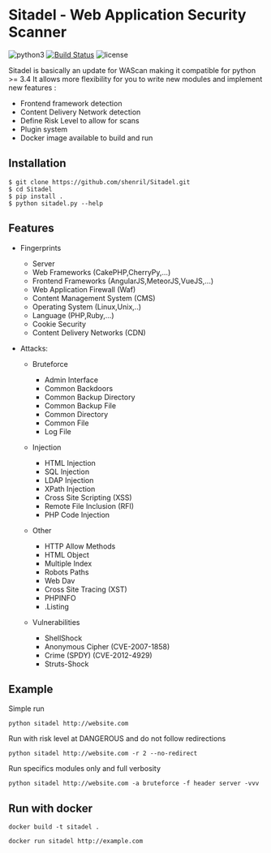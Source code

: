 # Sitadel - Web Application Security Scanner
 ![python3](https://img.shields.io/badge/python-3.6-green.svg) [![Build Status](https://travis-ci.org/shenril/Sitadel.svg?branch=master)](https://travis-ci.org/shenril/Sitadel) ![license](https://img.shields.io/badge/License-GPLv3-brightgreen.svg)

Sitadel is basically an update for WAScan making it compatible for python >= 3.4
It allows more flexibility for you to write new modules and implement new features :
- Frontend framework detection
- Content Delivery Network detection
- Define Risk Level to allow for scans
- Plugin system
- Docker image available to build and run


## Installation
```
$ git clone https://github.com/shenril/Sitadel.git
$ cd Sitadel
$ pip install .
$ python sitadel.py --help
```

## Features
- Fingerprints
  - Server
  - Web Frameworks (CakePHP,CherryPy,...)
  - Frontend Frameworks (AngularJS,MeteorJS,VueJS,...)
  - Web Application Firewall (Waf)
  - Content Management System (CMS)
  - Operating System (Linux,Unix,..)
  - Language (PHP,Ruby,...)
  - Cookie Security
  - Content Delivery Networks (CDN)

- Attacks:

  - Bruteforce
    - Admin Interface
    - Common Backdoors
    - Common Backup Directory
    - Common Backup File
    - Common Directory
    - Common File
    - Log File

  - Injection
    - HTML Injection
    - SQL Injection
    - LDAP Injection
    - XPath Injection
    - Cross Site Scripting (XSS)
    - Remote File Inclusion (RFI)
    - PHP Code Injection

  - Other
    - HTTP Allow Methods
    - HTML Object
    - Multiple Index
    - Robots Paths
    - Web Dav
    - Cross Site Tracing (XST)
    - PHPINFO
    - .Listing

  - Vulnerabilities
    - ShellShock
    - Anonymous Cipher (CVE-2007-1858)
    - Crime (SPDY) (CVE-2012-4929)
    - Struts-Shock


## Example
Simple run

`python sitadel http://website.com `

Run with risk level at DANGEROUS and do not follow redirections

`python sitadel http://website.com -r 2 --no-redirect`

Run specifics modules only and full verbosity

`python sitadel http://website.com -a bruteforce -f header server -vvv`

## Run with docker
`docker build -t sitadel .`

`docker run sitadel http://example.com`
